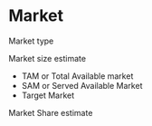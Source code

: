 # Market

Market type

Market size estimate
* TAM or Total Available market
* SAM or Served Available Market
* Target Market

Market Share estimate